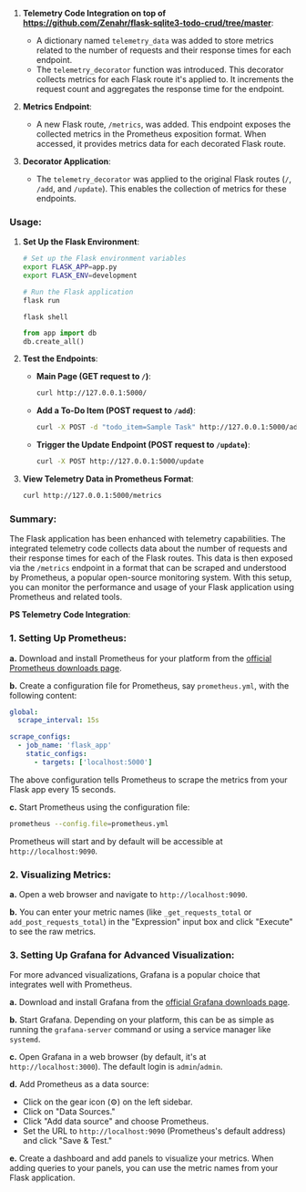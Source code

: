 1. **Telemetry Code Integration on top of https://github.com/Zenahr/flask-sqlite3-todo-crud/tree/master**: 
    - A dictionary named `telemetry_data` was added to store metrics related to the number of requests and their response times for each endpoint.
    - The `telemetry_decorator` function was introduced. This decorator collects metrics for each Flask route it's applied to. It increments the request count and aggregates the response time for the endpoint.
    
2. **Metrics Endpoint**:
    - A new Flask route, `/metrics`, was added. This endpoint exposes the collected metrics in the Prometheus exposition format. When accessed, it provides metrics data for each decorated Flask route.

3. **Decorator Application**:
    - The `telemetry_decorator` was applied to the original Flask routes (`/`, `/add`, and `/update`). This enables the collection of metrics for these endpoints.

### Usage:

1. **Set Up the Flask Environment**:
    ```bash
    # Set up the Flask environment variables
    export FLASK_APP=app.py
    export FLASK_ENV=development

    # Run the Flask application
    flask run
    ```

   ```
   flask shell
   ```

   ```python
   from app import db
   db.create_all()
   ```

2. **Test the Endpoints**:
    - **Main Page (GET request to `/`)**:
        ```bash
        curl http://127.0.0.1:5000/
        ```
    - **Add a To-Do Item (POST request to `/add`)**:
        ```bash
        curl -X POST -d "todo_item=Sample Task" http://127.0.0.1:5000/add
        ```
    - **Trigger the Update Endpoint (POST request to `/update`)**:
        ```bash
        curl -X POST http://127.0.0.1:5000/update
        ```

3. **View Telemetry Data in Prometheus Format**:
    ```bash
    curl http://127.0.0.1:5000/metrics
    ```

### Summary:

The Flask application has been enhanced with telemetry capabilities. The integrated telemetry code collects data about the number of requests and their response times for each of the Flask routes. This data is then exposed via the `/metrics` endpoint in a format that can be scraped and understood by Prometheus, a popular open-source monitoring system. With this setup, you can monitor the performance and usage of your Flask application using Prometheus and related tools.


 **PS Telemetry Code Integration**: 

### 1. Setting Up Prometheus:

**a.** Download and install Prometheus for your platform from the [official Prometheus downloads page](https://prometheus.io/download/).

**b.** Create a configuration file for Prometheus, say `prometheus.yml`, with the following content:

```yaml
global:
  scrape_interval: 15s

scrape_configs:
  - job_name: 'flask_app'
    static_configs:
      - targets: ['localhost:5000']
```

The above configuration tells Prometheus to scrape the metrics from your Flask app every 15 seconds.

**c.** Start Prometheus using the configuration file:

```bash
prometheus --config.file=prometheus.yml
```

Prometheus will start and by default will be accessible at `http://localhost:9090`.

### 2. Visualizing Metrics:

**a.** Open a web browser and navigate to `http://localhost:9090`.

**b.** You can enter your metric names (like `_get_requests_total` or `add_post_requests_total`) in the "Expression" input box and click "Execute" to see the raw metrics.

### 3. Setting Up Grafana for Advanced Visualization:

For more advanced visualizations, Grafana is a popular choice that integrates well with Prometheus.

**a.** Download and install Grafana from the [official Grafana downloads page](https://grafana.com/grafana/download).

**b.** Start Grafana. Depending on your platform, this can be as simple as running the `grafana-server` command or using a service manager like `systemd`.

**c.** Open Grafana in a web browser (by default, it's at `http://localhost:3000`). The default login is `admin`/`admin`.

**d.** Add Prometheus as a data source:
   - Click on the gear icon (⚙️) on the left sidebar.
   - Click on "Data Sources."
   - Click "Add data source" and choose Prometheus.
   - Set the URL to `http://localhost:9090` (Prometheus's default address) and click "Save & Test."

**e.** Create a dashboard and add panels to visualize your metrics. When adding queries to your panels, you can use the metric names from your Flask application.
